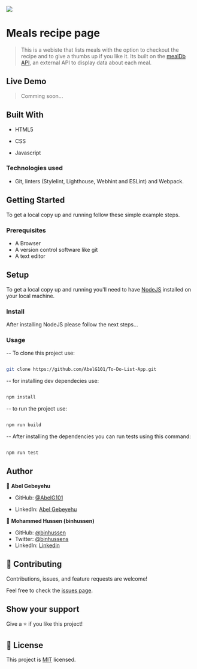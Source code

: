 ![](https://img.shields.io/badge/Microverse-blueviolet)

  

# Meals recipe page

  

> This is a webiste that lists meals with the option to checkout the recipe and to give a thumbs up if you like it. Its built on the [mealDb API](https://www.themealdb.com/api.php), an external API to display data about each meal.

  

## Live Demo

> Comming soon...

  

## Built With

  

- HTML5

- CSS

- Javascript

  

### Technologies used

- Git, linters (Stylelint, Lighthouse, Webhint and ESLint) and Webpack.

  
## Getting Started

To get a local copy up and running follow these simple example steps.


### Prerequisites

- A Browser
- A version control software like git
- A text editor



## Setup

To get a local copy up and running you'll need to have [NodeJS](https://nodejs.org/en/download/) installed on your local machine.


### Install

After installing NodeJS please follow the next steps...

  

### Usage

-- To clone this project use:
```bash

git clone https://github.com/AbelG101/To-Do-List-App.git

```
-- for installing dev dependecies use:

```bash

npm install

```

-- to run the project use:

```bash

npm run build

```

-- After installing the dependencies you can run tests using this command:

```bash

npm run test

```

## Author

  

👤 **Abel Gebeyehu**

  

- GitHub: [@AbelG101](https://github.com/AbelG101)

- LinkedIn: [Abel Gebeyehu](https://www.linkedin.com/in/abel-gebeyehu-779743183/)


👤 **Mohammed Hussen (binhussen)**

- GitHub: [@binhussen](https://github.com/binhussen)
- Twitter: [@binhussens](https://twitter.com/binhussens)
- LinkedIn: [Linkedin](https://www.linkedin.com/in/binhussen/)
  

## 🤝 Contributing

  

Contributions, issues, and feature requests are welcome!

  

Feel free to check the [issues page](../../issues/).

  

## Show your support

  

Give a ⭐️ if you like this project!

  

## 📝 License

  

This project is [MIT](./MIT.md) licensed.
